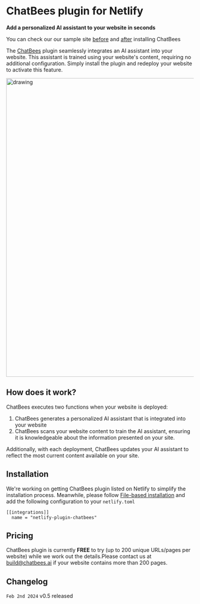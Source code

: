 # ChatBees plugin for Netlify

**Add a personalized AI assistant to your website in seconds**

You can check our our sample site [before](https://65bbd0916a9bd103ba1694dc--transcendent-quokka-d0500e.netlify.app/) and [after](https://transcendent-quokka-d0500e.netlify.app/) installing ChatBees

The [ChatBees](https://www.chatbees.ai) plugin seamlessly integrates an AI assistant into your website. This assistant is trained using your website's content, requiring no additional configuration. Simply install the plugin and redeploy your website to activate this feature.


<img src="https://i.postimg.cc/7L63gYXg/Screenshot-2024-01-31-at-11-00-23-PM.png" alt="drawing" width="800"/>


## How does it work?
ChatBees executes two functions when your website is deployed:

1. ChatBees generates a personalized AI assistant that is integrated into your website
2. ChatBees scans your website content to train the AI assistant, ensuring it is knowledgeable about the information presented on your site.
   
Additionally, with each deployment, ChatBees updates your AI assistant to reflect the most current content available on your site.

## Installation 
We're working on getting ChatBees plugin listed on Netlify to simplify the installation process. 
Meanwhile, please follow [File-based installation](https://docs.netlify.com/integrations/build-plugins/#configure-settings) and add the following configuration to your ```netlify.toml``` 
```
[[integrations]]
  name = "netlify-plugin-chatbees"
```


## Pricing
ChatBees plugin is currently **FREE** to try (up to 200 unique URLs/pages per website) while we work out the details.Please contact us at build@chatbees.ai if your website contains more than 200 pages.


## Changelog
```Feb 2nd 2024``` v0.5 released
